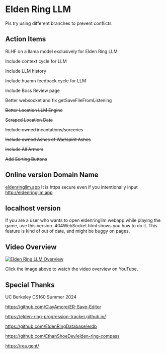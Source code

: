 # Elden Ring LLM

Pls try using different branches to prevent conflicts

## Action Items
RLHF on a llama model exclusively for Elden Ring LLM

Include context cycle for LLM

Include LLM history

Include huamn feedback cycle for LLM

Include Boss Review page

Better websocket and fix getSaveFileFromListening

~~Better Location LLM Engine~~

~~Scraped Location Data~~

~~Include owned incantations/sorceries~~

~~Include owned Ashes of War/spirit Ashes~~

~~Include All Armors~~

~~Add Sorting Buttons~~

## Online version Domain Name
[eldenringllm.app](https://eldenringllm.app/)
It is https secure even if you intentionally input http://eldenringllm.app

## localhost version
If you are a user who wants to open eldenringllm webapp while playing the game, use this version. 404WebSocket.html shows you how to do it. This feature is kind of out of date, and might be buggy on pages.

## Video Overview
[![Elden Ring LLM Overview](https://img.youtube.com/vi/9BtVaZcW7IQ/0.jpg)](https://youtu.be/9BtVaZcW7IQ)

Click the image above to watch the video overview on YouTube.

## Special Thanks
UC Berkeley CS160 Summer 2024

https://github.com/ClayAmore/ER-Save-Editor

https://elden-ring-progression-tracker.github.io/

https://github.com/EldenRingDatabase/erdb

https://github.com/EthanShoeDev/elden-ring-compass

https://rea.gent/
